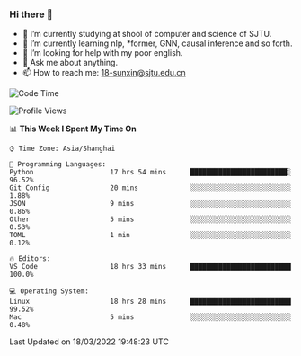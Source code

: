 ### Hi there 👋

<!--
**sunxin000/sunxin000** is a ✨ _special_ ✨ repository because its `README.md` (this file) appears on your GitHub profile.

Here are some ideas to get you started:

- 🔭 I’m currently working on ...
- 🌱 I’m currently learning ...
- 👯 I’m looking to collaborate on ...
- 🤔 I’m looking for help with ...
- 💬 Ask me about ...
- 📫 How to reach me: ...
- 😄 Pronouns: ...
- ⚡ Fun fact: ...
-->
- 🏫 I’m currently studying at shool of computer and science of SJTU.
- 🌱 I’m currently learning nlp, \*former, GNN, causal inference and so forth.
- 🤔 I’m looking for help with my poor english.
- 💬 Ask me about anything.
- 📫 How to reach me: 18-sunxin@sjtu.edu.cn
<!--START_SECTION:waka-->
![Code Time](http://img.shields.io/badge/Code%20Time-122%20hrs%2053%20mins-blue)

![Profile Views](http://img.shields.io/badge/Profile%20Views-1-blue)

📊 **This Week I Spent My Time On** 

```text
⌚︎ Time Zone: Asia/Shanghai

💬 Programming Languages: 
Python                   17 hrs 54 mins      ████████████████████████░   96.52% 
Git Config               20 mins             ░░░░░░░░░░░░░░░░░░░░░░░░░   1.88% 
JSON                     9 mins              ░░░░░░░░░░░░░░░░░░░░░░░░░   0.86% 
Other                    5 mins              ░░░░░░░░░░░░░░░░░░░░░░░░░   0.53% 
TOML                     1 min               ░░░░░░░░░░░░░░░░░░░░░░░░░   0.12%

🔥 Editors: 
VS Code                  18 hrs 33 mins      █████████████████████████   100.0%

💻 Operating System: 
Linux                    18 hrs 28 mins      █████████████████████████   99.52% 
Mac                      5 mins              ░░░░░░░░░░░░░░░░░░░░░░░░░   0.48%

```


 Last Updated on 18/03/2022 19:48:23 UTC
<!--END_SECTION:waka-->
